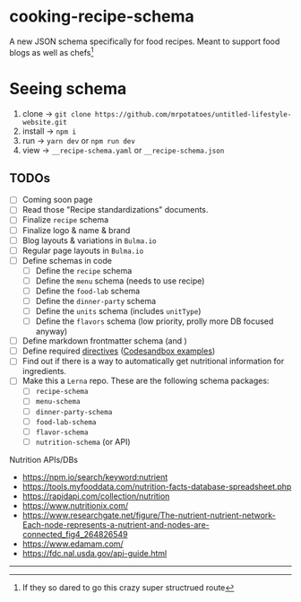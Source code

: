 # cooking-recipe-schema
A new JSON schema specifically for food recipes. Meant to support food blogs as well as chefs[^1]

# Seeing schema
1. clone → `git clone https://github.com/mrpotatoes/untitled-lifestyle-website.git`
1. install → `npm i`
1. run → `yarn dev` or `npm run dev`
1. view → `__recipe-schema.yaml` or `__recipe-schema.json`

## TODOs
- [ ] Coming soon page
- [ ] Read those "Recipe standardizations" documents.
- [ ] Finalize `recipe` schema
- [ ] Finalize logo & name & brand
- [ ] Blog layouts & variations in `Bulma.io`
- [ ] Regular page layouts in `Bulma.io`
- [ ] Define schemas in code
  - [ ] Define the `recipe` schema 
  - [ ] Define the `menu` schema (needs to use recipe)
  - [ ] Define the `food-lab` schema
  - [ ] Define the `dinner-party` schema
  - [ ] Define the `units` schema (includes `unitType`)
  - [ ] Define the `flavors` schema (low priority, prolly more DB focused anyway)
- [ ] Define markdown frontmatter schema (and )
- [ ] Define required [directives](https://github.com/remarkjs/remark-directive) ([Codesandbox examples](https://codesandbox.io/examples/package/remark-directive))
- [ ] Find out if there is a way to automatically get nutritional information for ingredients.
- [ ] Make this a `Lerna` repo. These are the following schema packages:
  - [ ] `recipe-schema`
  - [ ] `menu-schema`
  - [ ] `dinner-party-schema`
  - [ ] `food-lab-schema`
  - [ ] `flavor-schema`
  - [ ] `nutrition-schema` (or API)

Nutrition APIs/DBs
- https://npm.io/search/keyword:nutrient
- https://tools.myfooddata.com/nutrition-facts-database-spreadsheet.php
- https://rapidapi.com/collection/nutrition
- https://www.nutritionix.com/
- https://www.researchgate.net/figure/The-nutrient-nutrient-network-Each-node-represents-a-nutrient-and-nodes-are-connected_fig4_264826549
- https://www.edamam.com/
- https://fdc.nal.usda.gov/api-guide.html

---

[^1]: If they so dared to go this crazy super structrued route

<!-- 

https://json-schema.org/implementations.html#validator-javascript

https://spin.atomicobject.com/2018/03/26/typescript-data-validation/

Autocomplete in JSON
  https://dev.to/brpaz/how-to-create-your-own-auto-completion-for-json-and-yaml-files-on-vs-code-with-the-help-of-json-schema-k1i

https://github.com/YousefED/typescript-json-schema
	- generate the schema

https://ajv.js.org/guide/typescript.html
	- validate the schema

-->
